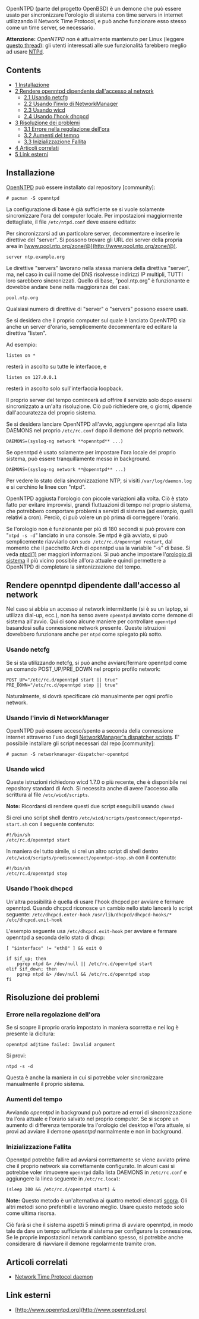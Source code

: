 OpenNTPD (parte del progetto OpenBSD) è un demone che può essere usato per sincronizzare l'orologio di sistema con time servers in internet utilizzando il Network Time Protocol, e può anche funzionare esso stesso come un time server, se necessario.

**Attenzione:** *OpenNTPD* non è attualmente mantenuto per Linux (leggere [questo thread](https://bbs.archlinux.org/viewtopic.php?id=68627)): gli utenti interessati alle sue funzionalità farebbero meglio ad usare [NTPd](/index.php/NTPd_(Italiano) "NTPd (Italiano)").

## Contents

*   [1 Installazione](#Installazione)
*   [2 Rendere openntpd dipendente dall'accesso al network](#Rendere_openntpd_dipendente_dall.27accesso_al_network)
    *   [2.1 Usando netcfg](#Usando_netcfg)
    *   [2.2 Usando l'invio di NetworkManager](#Usando_l.27invio_di_NetworkManager)
    *   [2.3 Usando wicd](#Usando_wicd)
    *   [2.4 Usando l'hook dhcpcd](#Usando_l.27hook_dhcpcd)
*   [3 Risoluzione dei problemi](#Risoluzione_dei_problemi)
    *   [3.1 Errore nella regolazione dell'ora](#Errore_nella_regolazione_dell.27ora)
    *   [3.2 Aumenti del tempo](#Aumenti_del_tempo)
    *   [3.3 Inizializzazione Fallita](#Inizializzazione_Fallita)
*   [4 Articoli correlati](#Articoli_correlati)
*   [5 Link esterni](#Link_esterni)

## Installazione

[OpenNTPD](http://www.openntpd.org/) può essere installato dal repository [community]:

```
# pacman -S openntpd

```

La configurazione di base è già sufficiente se si vuole solamente sincronizzare l'ora del computer locale. Per impostazioni maggiormente dettagliate, il file `/etc/ntpd.conf` deve essere editato:

Per sincronizzarsi ad un particolare server, decommentare e inserire le direttive del "server". Si possono trovare gli URL dei server della propria area in [www.pool.ntp.org/zone/@](http://www.pool.ntp.org/zone/@).

```
server ntp.example.org

```

Le direttive "servers" lavorano nella stessa maniera della direttiva "server", ma, nel caso in cui il nome del DNS risolvesse indirizzi IP multipli, TUTTI loro sarebbero sincronizzati. Quello di base, "pool.ntp.org" è funzionante e dovrebbe andare bene nella maggioranza dei casi.

```
pool.ntp.org

```

Qualsiasi numero di direttive di "server" o "servers" possono essere usati.

Se si desidera che il proprio computer sul quale è lanciato OpenNTPD sia anche un server d'orario, semplicemente decommentare ed editare la direttiva "listen".

Ad esempio:

```
listen on *

```

resterà in ascolto su tutte le interfacce, e

```
listen on 127.0.0.1

```

resterà in ascolto solo sull'interfaccia loopback.

Il proprio server del tempo comincerà ad offrire il servizio solo dopo essersi sincronizzato a un'alta risoluzione. Ciò può richiedere ore, o giorni, dipende dall'accuratezza del proprio sistema.

Se si desidera lanciare OpenNTPD all'avvio, aggiungere `openntpd` alla lista DAEMONS nel proprio `/etc/rc.conf` dopo il demone del proprio network.

```
DAEMONS=(syslog-ng network **openntpd** ...)

```

Se openntpd è usato solamente per impostare l'ora locale del proprio sistema, può essere tranquillamente messo in background.

```
DAEMONS=(syslog-ng network **@openntpd** ...)

```

Per vedere lo stato della sincronizzazione NTP, si visiti `/var/log/daemon.log` e si cerchino le linee con "ntpd".

OpenNTPD aggiusta l'orologio con piccole variazioni alla volta. Ciò è stato fatto per evitare improvvisi, grandi fluttuazioni di tempo nel proprio sistema, che potrebbero comportare problemi a servizi di sistema (ad esempio, quelli relativi a cron). Perciò, ci può volere un pò prima di correggere l'orario.

Se l'orologio non è funzionante per più di 180 secondi si può provare con "`ntpd -s -d`" lanciato in una console. Se ntpd è già avviato, si può semplicemente riavviarlo con `sudo /etc/rc.d/openntpd restart`, dal momento che il pacchetto Arch di openntpd usa la variabile "-s" di base. Si veda [ntpd(1)](https://jlk.fjfi.cvut.cz/arch/manpages/man/ntpd.1) per maggiori informazioni. Si può anche impostare l'[orologio di sistema](/index.php/System_time#Time_Set "System time") il più vicino possibile all'ora attuale e quindi permettere a OpenNTPD di completare la sintonizzazione del tempo.

## Rendere openntpd dipendente dall'accesso al network

Nel caso si abbia un accesso al network intermittente (si è su un laptop, si utilizza dial-up, ecc.), non ha senso avere `openntpd` avviato come demone di sistema all'avvio. Qui ci sono alcune maniere per controllare `openntpd` basandosi sulla connessione network presente. Queste istruzioni dovrebbero funzionare anche per `ntpd` come spiegato più sotto.

### Usando netcfg

Se si sta utilizzando netcfg, si può anche avviare/fermare openntpd come un comando POST_UP/PRE_DOWN nel proprio profilo network:

```
POST_UP="/etc/rc.d/openntpd start || true"
PRE_DOWN="/etc/rc.d/openntpd stop || true"

```

Naturalmente, si dovrà specificare ciò manualmente per ogni profilo network.

### Usando l'invio di NetworkManager

OpenNTPD può essere acceso/spento a seconda della connessione internet attraverso l'uso degli [NetworkManager's dispatcher scripts](/index.php/NetworkManager_(Italiano)#Servizi_di_rete_con_NetworkManager_Dispatcher "NetworkManager (Italiano)"). E' possibile installare gli script necessari dal repo [community]:

```
# pacman -S networkmanager-dispatcher-openntpd

```

### Usando wicd

Queste istruzioni richiedono wicd 1.7.0 o più recente, che è disponibile nei repository standard di Arch. Si necessita anche di avere l'accesso alla scrittura al file `/etc/wicd/scripts`.

**Note:** Ricordarsi di rendere questi due script eseguibili usando `chmod`

Si crei uno script shell dentro `/etc/wicd/scripts/postconnect/openntpd-start.sh` con il seguente contenuto:

```
#!/bin/sh
/etc/rc.d/openntpd start

```

In maniera del tutto simile, si crei un altro script di shell dentro `/etc/wicd/scripts/predisconnect/openntpd-stop.sh` con il contenuto:

```
#!/bin/sh
/etc/rc.d/openntpd stop

```

### Usando l'hook dhcpcd

Un'altra possibilità è quella di usare l'hook dhcpcd per avviare e fermare openntpd. Quando dhcpcd riconosce un cambio nello stato lancerà lo script seguente:
`/etc/dhcpcd.enter-hook`
`/usr/lib/dhcpcd/dhcpcd-hooks/*`
`/etc/dhcpcd.exit-hook`

L'esempio seguente usa `/etc/dhcpcd.exit-hook` per avviare e fermare openntpd a seconda dello stato di dhcp:

```
[ "$interface" != "eth0" ] && exit 0

if $if_up; then
    pgrep ntpd &> /dev/null || /etc/rc.d/openntpd start
elif $if_down; then
    pgrep ntpd &> /dev/null && /etc/rc.d/openntpd stop
fi

```

## Risoluzione dei problemi

### Errore nella regolazione dell'ora

Se si scopre il proprio orario impostato in maniera scorretta e nei log è presente la dicitura:

```
openntpd adjtime failed: Invalid argument

```

Si provi:

```
ntpd -s -d

```

Questa è anche la maniera in cui si potrebbe voler sincronizzare manualmente il proprio sistema.

### Aumenti del tempo

Avviando *openntpd* in background può portare ad errori di sincronizzazione tra l'ora attuale e l'orario salvato nel proprio computer. Se si scopre un aumento di differenza temporale tra l'orologio del desktop e l'ora attuale, si provi ad avviare il demone *openntpd* normalmente e non in background.

### Inizializzazione Fallita

Openntpd potrebbe fallire ad avviarsi correttamente se viene avviato prima che il proprio network sia correttamente configurato. In alcuni casi si potrebbe voler rimuovere `openntpd` dalla lista DAEMONS in `/etc/rc.conf` e aggiungere la linea seguente in `/etc/rc.local`:

```
(sleep 300 && /etc/rc.d/openntpd start) &

```

**Note:** Questo metodo è un'alternativa ai quattro metodi elencati [sopra](#Rendere_openntpd_dipendente_dall.27accesso_al_network). Gli altri metodi sono preferibili e lavorano meglio. Usare questo metodo solo come ultima risorsa.

Ciò farà sì che il sistema aspetti 5 minuti prima di avviare openntpd, in modo tale da dare un tempo sufficiente al sistema per configurare la connessione. Se le proprie impostazioni network cambiano spesso, si potrebbe anche considerare di riavviare il demone regolarmente tramite cron.

## Articoli correlati

*   [Network Time Protocol daemon](/index.php/Network_Time_Protocol_daemon_(Italiano) "Network Time Protocol daemon (Italiano)")

## Link esterni

*   [http://www.openntpd.org](http://www.openntpd.org)